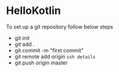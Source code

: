 # HelloKotlin

To set up a git repository follow below steps 

* git init
* git add .
* git commit -m "first commit"
* git remote add origin `ssh details`
* git push origin master
